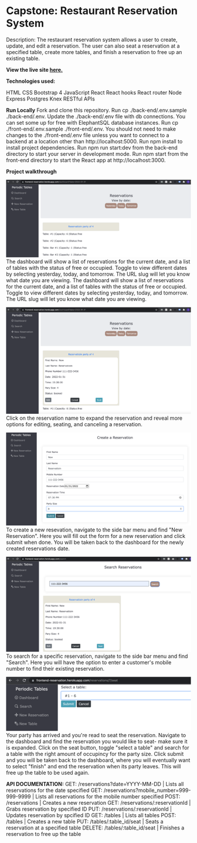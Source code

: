 # Capstone: Restaurant Reservation System

Description:
The restaurant reservation system allows a user to create, update, and edit a reservation. The user can also seat a reservation at a specified table, create more tables, and finish a reservation to free up an existing table.

**View the live site [here.](https://frontend-reservation.herokuapp.com/dashboard)**

**Technologies used:**

HTML
CSS
  Bootstrap 4
JavaScript
React
  React hooks
  React router
Node
Express
Postgres
Knex
RESTful APIs

**Run Locally**
Fork and clone this repository.
Run cp ./back-end/.env.sample ./back-end/.env.
Update the ./back-end/.env file with db connections. You can set some up for free with ElephantSQL database instances.
Run cp ./front-end/.env.sample ./front-end/.env.
You should not need to make changes to the ./front-end/.env file unless you want to connect to a backend at a location other than http://localhost:5000.
Run npm install to install project dependencies.
Run npm run start:dev from the back-end directory to start your server in development mode.
Run npm start from the front-end directory to start the React app at http://localhost:3000.


**Project walkthrough**

![View Dashboard](front-end/project-screenshots/view-dashboard-closed.png)
The dashboard will show a list of reservations for the current date, and a list of tables with the status of free or occupied. Toggle to view different dates by selecting yesterday, today, and tomorrow. The URL slug will let you know what date you are viewing.
The dashboard will show a list of reservations for the current date, and a list of tables with the status of free or occupied. Toggle to view different dates by selecting yesterday, today, and tomorrow. The URL slug will let you know what date you are viewing.

![View Dashboard Expanded](front-end/project-screenshots/view-dashboard-expand.png)
Click on the reservation name to expand the reservation and reveal more options for editing, seating, and canceling a reservation.

![Create a reservation](front-end/project-screenshots/create-reservation.png)
To create a new resevation, navigate to the side bar menu and find "New Reservation". Here you will fill out the form for a new reservation and click submit when done. You will be taken back to the dashboard for the newly created reservations date.

![Search a reservation](front-end/project-screenshots/search-reservation.png)
To search for a specific reservation, navigate to the side bar menu and find "Search". Here you will have the option to enter a customer's mobile number to find their existing reservation.

![Seat a table](front-end/project-screenshots/seat-table.png)
Your party has arrived and you're read to seat the reservation. Navigate to the dashboard and find the reservation you would like to seat- make sure it is expanded. Click on the seat button, toggle "select a table" and search for a table with the right amount of occupincy for the party size. Click submit and you will be taken back to the dashboard, where you will eventually want to select "finish" and end the reservation when its party leaves. This will free up the table to be used again.


**API DOCUMENTATION:**
GET: /reservations?date=YYYY-MM-DD | Lists all reservations for the date specified
GET: /reservations?mobile_number=999-999-9999 | Lists all reservations for the mobile number specified
POST: /reservations | Creates a new reservation
GET: /reservations/:reservationId | Grabs reservation by specified ID
PUT: /reservations/:reservationId | Updates reservation by spcified ID
GET: /tables | Lists all tables
POST: /tables | Creates a new table
PUT: /tables/:table_id/seat | Seats a reservation at a specified table
DELETE: /tables/:table_id/seat | Finishes a reservation to free up the table
